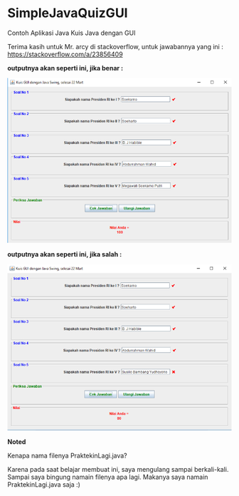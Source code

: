# SimpleJavaQuizGUI
Contoh Aplikasi Java Kuis Java dengan GUI

Terima kasih untuk Mr. arcy di stackoverflow, untuk jawabannya yang ini : https://stackoverflow.com/a/23856409

**outputnya akan seperti ini, jika benar :**

![](betul.png)

**outputnya akan seperti ini, jika salah :**

![](salah.png)

**Noted**

Kenapa nama filenya PraktekinLagi.java?

Karena pada saat belajar membuat ini, saya mengulang sampai berkali-kali. Sampai saya bingung namain filenya apa lagi. Makanya saya namain PraktekinLagi.java saja :)
